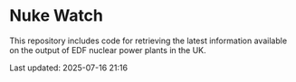 # Nuke Watch

This repository includes code for retrieving the latest information available on the output of EDF nuclear power plants in the UK.

Last updated: 2025-07-16 21:16